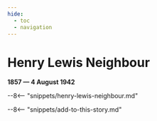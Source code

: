 ```yaml
---
hide:
  - toc
  - navigation 
---
```


# Henry Lewis Neighbour

**1857 — 4 August 1942**

--8<-- "snippets/henry-lewis-neighbour.md"

--8<-- "snippets/add-to-this-story.md"